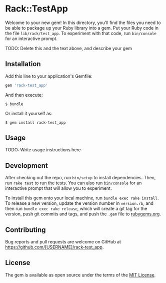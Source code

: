 # Rack::TestApp

Welcome to your new gem! In this directory, you'll find the files you need to be able to package up your Ruby library into a gem. Put your Ruby code in the file `lib/rack/test_app`. To experiment with that code, run `bin/console` for an interactive prompt.

TODO: Delete this and the text above, and describe your gem

## Installation

Add this line to your application's Gemfile:

```ruby
gem 'rack-test_app'
```

And then execute:

    $ bundle

Or install it yourself as:

    $ gem install rack-test_app

## Usage

TODO: Write usage instructions here

## Development

After checking out the repo, run `bin/setup` to install dependencies. Then, run `rake test` to run the tests. You can also run `bin/console` for an interactive prompt that will allow you to experiment.

To install this gem onto your local machine, run `bundle exec rake install`. To release a new version, update the version number in `version.rb`, and then run `bundle exec rake release`, which will create a git tag for the version, push git commits and tags, and push the `.gem` file to [rubygems.org](https://rubygems.org).

## Contributing

Bug reports and pull requests are welcome on GitHub at https://github.com/[USERNAME]/rack-test_app.


## License

The gem is available as open source under the terms of the [MIT License](http://opensource.org/licenses/MIT).

